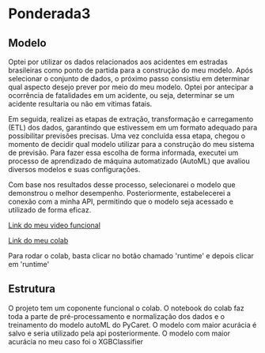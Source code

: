 # Ponderada3

## Modelo
Optei por utilizar os dados relacionados aos acidentes em estradas brasileiras como ponto de partida para a construção do meu modelo. Após selecionar o conjunto de dados, o próximo passo consistiu em determinar qual aspecto desejo prever por meio do meu modelo. Optei por antecipar a ocorrência de fatalidades em um acidente, ou seja, determinar se um acidente resultaria ou não em vítimas fatais.

Em seguida, realizei as etapas de extração, transformação e carregamento (ETL) dos dados, garantindo que estivessem em um formato adequado para possibilitar previsões precisas. Uma vez concluída essa etapa, chegou o momento de decidir qual modelo utilizar para a construção do meu sistema de previsão. Para fazer essa escolha de forma informada, executei um processo de aprendizado de máquina automatizado (AutoML) que avaliou diversos modelos e suas configurações.

Com base nos resultados desse processo, selecionarei o modelo que demonstrou o melhor desempenho. Posteriormente, estabelecerei a conexão com a minha API, permitindo que o modelo seja acessado e utilizado de forma eficaz.

[Link do meu video funcional](https://drive.google.com/file/d/1eHoY8L3-XbgarLiKmY8CtyQWt8C7WkCJ/view?usp=sharing)

[Link do meu colab](https://colab.research.google.com/drive/14lBdUNejKqsT8Vb8utNjR1Nbpsqdx9gG#scrollTo=xSIX0g0qHE26)

Para rodar o colab, basta clicar no botâo chamado 'runtime' e depois clicar em 'runtime'

## Estrutura
O projeto tem um coponente funcional o colab. O notebook do colab faz toda a parte de pré-processamento e normalização dos dados e o treinamento do modelo autoML do PyCaret. O modelo com maior acurácia é salvo e seria utilizado pela api posteriormente. O modelo com maior acurácia no meu caso foi o XGBClassifier
